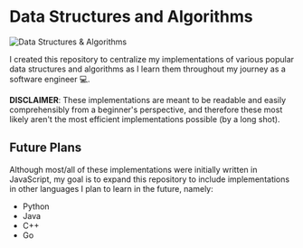 # Data Structures and Algorithms

![Data Structures & Algorithms](https://firebasestorage.googleapis.com/v0/b/roshen-nair.appspot.com/o/project-images%2Fdata-structures-algorithms.jpg?alt=media&token=6360dd7e-7622-4ea7-b7ec-8fe56148e44b)

I created this repository to centralize my implementations of various popular data structures and algorithms as I learn them throughout my journey as a software engineer :computer:. 

**DISCLAIMER**: These implementations are meant to be readable and easily comprehensibly from a beginner's perspective, and therefore these most likely aren't the most efficient implementations possible (by a long shot).

## Future Plans
Although most/all of these implementations were initially written in JavaScript, my goal is to expand this repository to include implementations in other languages I plan to learn in the future, namely:
- Python
- Java
- C++
- Go 